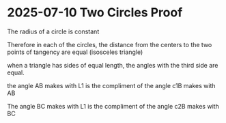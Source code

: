 # 2025-07-10 Two Circles Proof


The radius of a circle is constant

Therefore in each of the circles, the distance from the centers to the two points of tangency are equal (isosceles triangle)

when a triangle has sides of equal length, the angles with the third side are equal.

the angle AB makes with L1
is the compliment of the angle c1B makes with AB



The angle BC makes with L1 is the compliment of the angle c2B makes with BC
